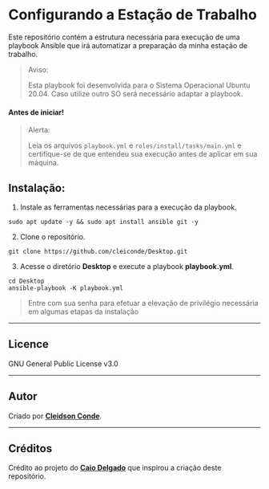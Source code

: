 # Configurando a Estação de Trabalho

Este repositório contém a estrutura necessária para execução de uma playbook Ansible que irá automatizar a preparação da minha estação de trabalho.

>Aviso:
>
>Esta playbook foi desenvolvida para o Sistema Operacional Ubuntu 20.04. Caso utilize outro SO será necessário adaptar a playbook.

#### **Antes de iniciar**!
>Alerta:
>
>Leia os arquivos ```playbook.yml``` e ```roles/install/tasks/main.yml``` e certifique-se de que entendeu sua execução antes de aplicar em sua máquina.

## Instalação:

1. Instale as ferramentas necessárias para a execução da playbook.
```Shell
sudo apt update -y && sudo apt install ansible git -y
```

2. Clone o repositório.
```Shell
git clone https://github.com/cleiconde/Desktop.git
```

3. Acesse o diretório **Desktop** e execute a playbook **playbook.yml**.
```Shell
cd Desktop
ansible-playbook -K playbook.yml
```
>Entre com sua senha para efetuar a elevação de privilégio necessária em algumas etapas da instalação

___

## Licence

GNU General Public License v3.0

___

## Autor
Criado por **[Cleidson Conde](https://www.linkedin.com/in/cleidson-conde)**.


___

## Créditos
Crédito ao projeto do **[Caio Delgado](https://github.com/caiodelgadonew)** que inspirou a criação deste repositório. 